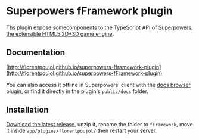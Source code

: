 # Superpowers fFramework plugin

Ths plugin expose somecomponents to the TypeScript API of [Superpowers, the extensible HTML5 2D+3D game engine](http://sparklinlabs.com).  

## Documentation

[http://florentpoujol.github.io/superpowers-fframework-plugin](http://florentpoujol.github.io/superpowers-fFramework-plugin)

You can also access it offline in Superpowers' client with the [docs browser](https://github.com/florentpoujol/superpowers-docs-browser-plugin) plugin, or find it directly in the plugin's `public/docs` folder.

## Installation

[Download the latest release](https://github.com/florentpoujol/superpowers-fFramework-plugin/releases), unzip it, rename the folder to `fFramework`, move it inside `app/plugins/florentpoujol/` then restart your server.
